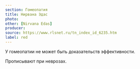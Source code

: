 ```yaml
---
section: Гомеопатия
title: Нирвана Эдас
photo:
other: [Nirvana Edas]
producer:
source: https://www.rlsnet.ru/tn_index_id_6235.htm
label: red
---
```


У гомеопатии не может быть доказательств эффективности.

Прописывают при неврозах.

